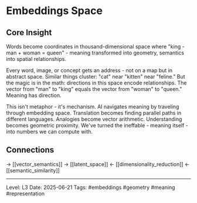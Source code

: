 # Embeddings Space

## Core Insight
Words become coordinates in thousand-dimensional space where "king - man + woman = queen" - meaning transformed into geometry, semantics into spatial relationships.

Every word, image, or concept gets an address - not on a map but in abstract space. Similar things cluster: "cat" near "kitten" near "feline." But the magic is in the math: directions in this space encode relationships. The vector from "man" to "king" equals the vector from "woman" to "queen." Meaning has direction.

This isn't metaphor - it's mechanism. AI navigates meaning by traveling through embedding space. Translation becomes finding parallel paths in different languages. Analogies become vector arithmetic. Understanding becomes geometric proximity. We've turned the ineffable - meaning itself - into numbers we can compute with.

## Connections
→ [[vector_semantics]]
→ [[latent_space]]
← [[dimensionality_reduction]]
← [[semantic_similarity]]

---
Level: L3
Date: 2025-06-21
Tags: #embeddings #geometry #meaning #representation